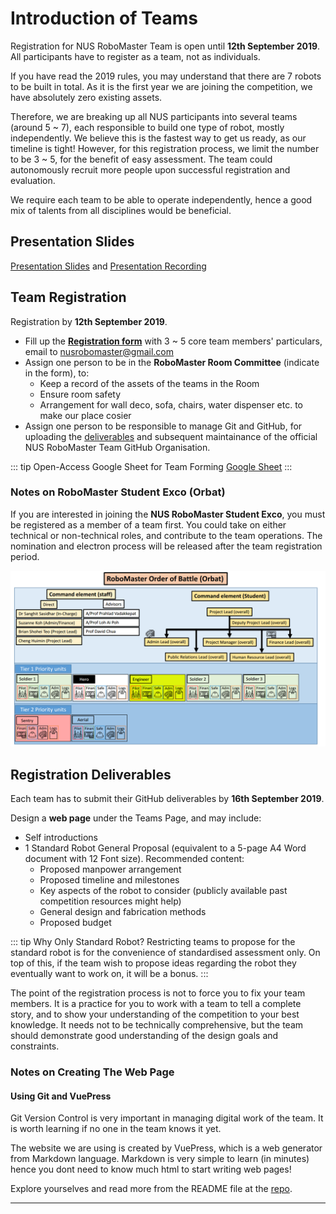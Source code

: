 # Introduction of Teams

Registration for NUS RoboMaster Team is open until __12th September 2019__. All participants have to register as a team, not as individuals. 

If you have read the 2019 rules, you may understand that there are 7 robots to be built in total. As it is the first year we are joining the competition, we have absolutely zero existing assets.

Therefore, we are breaking up all NUS participants into several teams (around 5 ~ 7), each responsible to build one type of robot, mostly independently. We believe this is the fastest way to get us ready, as our timeline is tight! However, for this registration process, we limit the number to be 3 ~ 5, for the benefit of easy assessment. The team could autonomously recruit more people upon successful registration and evaluation.

We require each team to be able to operate independently, hence a good mix of talents from all disciplines would be beneficial.

## Presentation Slides

[Presentation Slides](/20190831Meet&Greet.pptx) and
[Presentation Recording](https://youtu.be/-1_5Fg2ZIe0)
## Team Registration
Registration by __12th September 2019__.

- Fill up the [__Registration form__](/RoboMaster_Team_Registration.doc) with 3 ~ 5 core team members' particulars, email to [nusrobomaster@gmail.com](mailto:nusrobomaster@gmail.com)
- Assign one person to be in the __RoboMaster Room Committee__ (indicate in the form), to:
    - Keep a record of the assets of the teams in the Room
    - Ensure room safety
    - Arrangement for wall deco, sofa, chairs, water dispenser etc. to make our place cosier
- Assign one person to be responsible to manage Git and GitHub, for uploading the [deliverables](./#registration-deliverables) and subsequent maintainance of the official NUS RoboMaster Team GitHub Organisation.

::: tip Open-Access Google Sheet for Team Forming
[Google Sheet](https://docs.google.com/spreadsheets/d/1WsfkJXkzwRbXjLkWeUFtLLv81pmUrfsi2hC5idDB5Zg/edit?usp=sharing)
:::

### Notes on RoboMaster Student Exco (Orbat)

If you are interested in joining the __NUS RoboMaster Student Exco__, you must be registered as a member of a team first. You could take on either technical or non-technical roles, and contribute to the team operations. The nomination and electron process will be released after the team registration period.

![Orbat Structure](./assets/orbat-structure.png)

## Registration Deliverables
Each team has to submit their GitHub deliverables by  __16th September 2019__.

Design a __web page__ under the Teams Page, and may include:
- Self introductions
- 1 Standard Robot General Proposal (equivalent to a 5-page A4 Word document with 12 Font size). Recommended content:
    - Proposed manpower arrangement
    - Proposed timeline and milestones
    - Key aspects of the robot to consider (publicly available past competition resources might help)
    - General design and fabrication methods
    - Proposed budget

::: tip Why Only Standard Robot?
Restricting teams to propose for the standard robot is for the convenience of standardised assessment only. On top of this, if the team wish to propose ideas regarding the robot they eventually want to work on, it will be a bonus.
:::

The point of the registration process is not to force you to fix your team members. It is a practice for you to work with a team to tell a complete story, and to show your understanding of the competition to your best knowledge. It needs not to be technically comprehensive, but the team should demonstrate good understanding of the design goals and constraints.



### Notes on Creating The Web Page

#### Using Git and VuePress

Git Version Control is very important in managing digital work of the team. It is worth learning if no one in the team knows it yet.

The website we are using is created by VuePress, which is a web generator from Markdown language. Markdown is very simple to learn (in minutes) hence you dont need to know much html to start writing web pages!

Explore yourselves and read more from the README file at the [repo](https://github.com/nusrobomaster/nusrobomaster.github.io).

---

<ClientOnly>
<Disqus shortname="nusrobomaster" />
</ClientOnly>